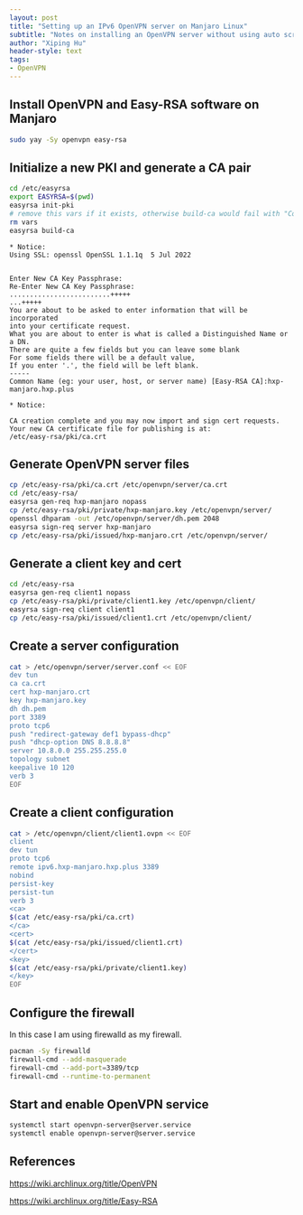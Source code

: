 ```yaml
---
layout: post
title: "Setting up an IPv6 OpenVPN server on Manjaro Linux"
subtitle: "Notes on installing an OpenVPN server without using auto scripts."
author: "Xiping Hu"
header-style: text
tags:
- OpenVPN
---
```


## Install OpenVPN and Easy-RSA software on Manjaro

```bash
sudo yay -Sy openvpn easy-rsa
```

## Initialize a new PKI and generate a CA pair

```bash
cd /etc/easyrsa
export EASYRSA=$(pwd)
easyrsa init-pki
# remove this vars if it exists, otherwise build-ca would fail with "Conflicting 'vars' files found" error.
rm vars
easyrsa build-ca
```

```text
* Notice:
Using SSL: openssl OpenSSL 1.1.1q  5 Jul 2022


Enter New CA Key Passphrase:
Re-Enter New CA Key Passphrase:
.........................+++++
...+++++
You are about to be asked to enter information that will be incorporated
into your certificate request.
What you are about to enter is what is called a Distinguished Name or a DN.
There are quite a few fields but you can leave some blank
For some fields there will be a default value,
If you enter '.', the field will be left blank.
-----
Common Name (eg: your user, host, or server name) [Easy-RSA CA]:hxp-manjaro.hxp.plus

* Notice:

CA creation complete and you may now import and sign cert requests.
Your new CA certificate file for publishing is at:
/etc/easy-rsa/pki/ca.crt
```

## Generate OpenVPN server files

```bash
cp /etc/easy-rsa/pki/ca.crt /etc/openvpn/server/ca.crt
cd /etc/easy-rsa/
easyrsa gen-req hxp-manjaro nopass
cp /etc/easy-rsa/pki/private/hxp-manjaro.key /etc/openvpn/server/
openssl dhparam -out /etc/openvpn/server/dh.pem 2048
easyrsa sign-req server hxp-manjaro
cp /etc/easy-rsa/pki/issued/hxp-manjaro.crt /etc/openvpn/server/
```

## Generate a client key and cert

```bash
cd /etc/easy-rsa
easyrsa gen-req client1 nopass
cp /etc/easy-rsa/pki/private/client1.key /etc/openvpn/client/
easyrsa sign-req client client1
cp /etc/easy-rsa/pki/issued/client1.crt /etc/openvpn/client/
```

## Create a server configuration

```bash
cat > /etc/openvpn/server/server.conf << EOF
dev tun
ca ca.crt
cert hxp-manjaro.crt
key hxp-manjaro.key
dh dh.pem
port 3389
proto tcp6
push "redirect-gateway def1 bypass-dhcp"
push "dhcp-option DNS 8.8.8.8"
server 10.8.0.0 255.255.255.0
topology subnet
keepalive 10 120
verb 3
EOF
```

## Create a client configuration

```bash
cat > /etc/openvpn/client/client1.ovpn << EOF
client
dev tun
proto tcp6
remote ipv6.hxp-manjaro.hxp.plus 3389
nobind
persist-key
persist-tun
verb 3
<ca>
$(cat /etc/easy-rsa/pki/ca.crt)
</ca>
<cert>
$(cat /etc/easy-rsa/pki/issued/client1.crt)
</cert>
<key>
$(cat /etc/easy-rsa/pki/private/client1.key)
</key>
EOF
```

## Configure the firewall

In this case I am using firewalld as my firewall.

```bash
pacman -Sy firewalld
firewall-cmd --add-masquerade
firewall-cmd --add-port=3389/tcp
firewall-cmd --runtime-to-permanent
```

## Start and enable OpenVPN service

```bash
systemctl start openvpn-server@server.service
systemctl enable openvpn-server@server.service
```

## References

<https://wiki.archlinux.org/title/OpenVPN>

<https://wiki.archlinux.org/title/Easy-RSA>
